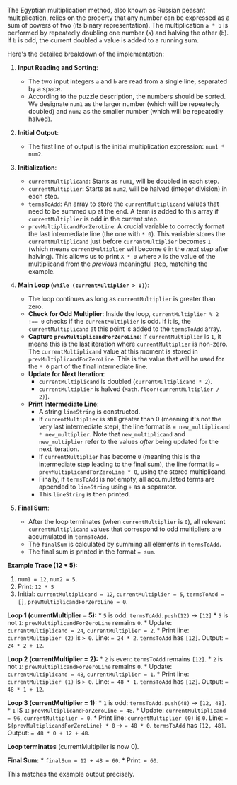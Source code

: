 The Egyptian multiplication method, also known as Russian peasant multiplication, relies on the property that any number can be expressed as a sum of powers of two (its binary representation). The multiplication `a * b` is performed by repeatedly doubling one number (`a`) and halving the other (`b`). If `b` is odd, the current doubled `a` value is added to a running sum.

Here's the detailed breakdown of the implementation:

1.  **Input Reading and Sorting**:
    *   The two input integers `a` and `b` are read from a single line, separated by a space.
    *   According to the puzzle description, the numbers should be sorted. We designate `num1` as the larger number (which will be repeatedly doubled) and `num2` as the smaller number (which will be repeatedly halved).

2.  **Initial Output**:
    *   The first line of output is the initial multiplication expression: `num1 * num2`.

3.  **Initialization**:
    *   `currentMultiplicand`: Starts as `num1`, will be doubled in each step.
    *   `currentMultiplier`: Starts as `num2`, will be halved (integer division) in each step.
    *   `termsToAdd`: An array to store the `currentMultiplicand` values that need to be summed up at the end. A term is added to this array if `currentMultiplier` is odd in the current step.
    *   `prevMultiplicandForZeroLine`: A crucial variable to correctly format the last intermediate line (the one with `* 0`). This variable stores the `currentMultiplicand` just before `currentMultiplier` becomes `1` (which means `currentMultiplier` will become `0` in the *next* step after halving). This allows us to print `X * 0` where `X` is the value of the multiplicand from the *previous* meaningful step, matching the example.

4.  **Main Loop (`while (currentMultiplier > 0)`)**:
    *   The loop continues as long as `currentMultiplier` is greater than zero.
    *   **Check for Odd Multiplier**: Inside the loop, `currentMultiplier % 2 !== 0` checks if the `currentMultiplier` is odd. If it is, the `currentMultiplicand` at this point is added to the `termsToAdd` array.
    *   **Capture `prevMultiplicandForZeroLine`**: If `currentMultiplier` is `1`, it means this is the last iteration where `currentMultiplier` is non-zero. The `currentMultiplicand` value at this moment is stored in `prevMultiplicandForZeroLine`. This is the value that will be used for the `* 0` part of the final intermediate line.
    *   **Update for Next Iteration**:
        *   `currentMultiplicand` is doubled (`currentMultiplicand * 2`).
        *   `currentMultiplier` is halved (`Math.floor(currentMultiplier / 2)`).
    *   **Print Intermediate Line**:
        *   A string `lineString` is constructed.
        *   If `currentMultiplier` is still greater than 0 (meaning it's not the very last intermediate step), the line format is `= new_multiplicand * new_multiplier`. Note that `new_multiplicand` and `new_multiplier` refer to the values *after* being updated for the next iteration.
        *   If `currentMultiplier` has become `0` (meaning this is the intermediate step leading to the final sum), the line format is `= prevMultiplicandForZeroLine * 0`, using the stored multiplicand.
        *   Finally, if `termsToAdd` is not empty, all accumulated terms are appended to `lineString` using ` + ` as a separator.
        *   This `lineString` is then printed.

5.  **Final Sum**:
    *   After the loop terminates (when `currentMultiplier` is `0`), all relevant `currentMultiplicand` values that correspond to odd multipliers are accumulated in `termsToAdd`.
    *   The `finalSum` is calculated by summing all elements in `termsToAdd`.
    *   The final sum is printed in the format `= sum`.

**Example Trace (12 * 5):**

1.  `num1 = 12`, `num2 = 5`.
2.  Print: `12 * 5`
3.  Initial: `currentMultiplicand = 12`, `currentMultiplier = 5`, `termsToAdd = []`, `prevMultiplicandForZeroLine = 0`.

**Loop 1 (currentMultiplier = 5):**
    *   `5` is odd: `termsToAdd.push(12)` -> `[12]`
    *   `5` is not `1`: `prevMultiplicandForZeroLine` remains `0`.
    *   Update: `currentMultiplicand = 24`, `currentMultiplier = 2`.
    *   Print line: `currentMultiplier (2)` is `> 0`. Line: `= 24 * 2`. `termsToAdd` has `[12]`. Output: `= 24 * 2 + 12`.

**Loop 2 (currentMultiplier = 2):**
    *   `2` is even: `termsToAdd` remains `[12]`.
    *   `2` is not `1`: `prevMultiplicandForZeroLine` remains `0`.
    *   Update: `currentMultiplicand = 48`, `currentMultiplier = 1`.
    *   Print line: `currentMultiplier (1)` is `> 0`. Line: `= 48 * 1`. `termsToAdd` has `[12]`. Output: `= 48 * 1 + 12`.

**Loop 3 (currentMultiplier = 1):**
    *   `1` is odd: `termsToAdd.push(48)` -> `[12, 48]`.
    *   `1` IS `1`: `prevMultiplicandForZeroLine = 48`.
    *   Update: `currentMultiplicand = 96`, `currentMultiplier = 0`.
    *   Print line: `currentMultiplier (0)` is `0`. Line: `= ${prevMultiplicandForZeroLine} * 0` -> `= 48 * 0`. `termsToAdd` has `[12, 48]`. Output: `= 48 * 0 + 12 + 48`.

**Loop terminates** (currentMultiplier is now 0).

**Final Sum:**
    *   `finalSum = 12 + 48 = 60`.
    *   Print: `= 60`.

This matches the example output precisely.